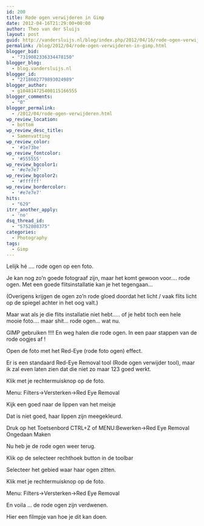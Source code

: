 ```yaml
---
id: 200
title: Rode ogen verwijderen in Gimp
date: 2012-04-16T21:29:00+00:00
author: Theo van der Sluijs
layout: post
guid: http://vandersluijs.nl/blog/index.php/2012/04/16/rode-ogen-verwijderen/
permalink: /blog/2012/04/rode-ogen-verwijderen-in-gimp.html
blogger_bid:
  - "7319082336334478150"
blogger_blog:
  - blog.vandersluijs.nl
blogger_id:
  - "2718602779893024989"
blogger_author:
  - g104814725400115166555
blogger_comments:
  - "0"
blogger_permalink:
  - /2012/04/rode-ogen-verwijderen.html
wp_review_location:
  - bottom
wp_review_desc_title:
  - Samenvatting
wp_review_color:
  - '#1e73be'
wp_review_fontcolor:
  - '#555555'
wp_review_bgcolor1:
  - '#e7e7e7'
wp_review_bgcolor2:
  - '#ffffff'
wp_review_bordercolor:
  - '#e7e7e7'
hits:
  - "629"
itrr_another_apply:
  - 'no'
dsq_thread_id:
  - "5752808375"
categories:
  - Photography
tags:
  - Gimp
---
```

Lelijk hé …. rode ogen op een foto.

Je kan nog zo’n goede fotograaf zijn, maar het komt gewoon voor…. rode ogen. Met een goede flitsinstallatie kan je het tegengaan…

(Overigens krijgen de ogen zo’n rode gloed doordat het licht / vaak flits licht op de spiegel achter in het oog valt.) <!--more-->

Maar wat als je die flits installatie niet hebt….. of je hebt toch een hele mooie foto…. maar shit… rode ogen… wat nu.

GIMP gebruiken !!!! En weg halen die rode ogen. In een paar stappen van de rode oogjes af !<a name="more"></a>

Open de foto met het Red-Eye (rode foto ogen) effect.

Er is een standaard Red-Eye Removal tool (Rode ogen verwijder tool), maar ik zal even laten zien dat die niet zo maar 123 goed werkt.
  
Klik met je rechtermuisknop op de foto.
  
Menu: Filters->Versterken->Red Eye Removal

Kijk een goed naar de lippen van het meisje

Dat is niet goed, haar lippen zijn meegekleurd.
  
Druk op het Toetsenbord CTRL+Z of MENU:Bewerken->Red Eye Removal Ongedaan Maken
  
Nu heb je de rode ogen weer terug.
  
Klik op de selecteer rechthoek button in de toolbar

Selecteer het gebied waar haar ogen zitten.

Klik met je rechtermuisknop op de foto.
  
Menu: Filters->Versterken->Red Eye Removal

En voila … de rode ogen zijn verdwenen.

Hier een filmpje van hoe je dit kan doen.